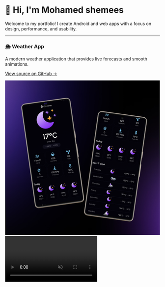 # 👋 Hi, I'm Mohamed shemees
Welcome to my portfolio! I create Android and web apps with a focus on design, performance, and usability.

---

  <div class="project-info">
    <h3>🌦️ Weather App</h3>
    <p>A modern weather application that provides live forecasts and smooth animations.</p>
    <p><a href="https://github.com/mohamedshemees/MyWeatherApp" target="_blank">View source on GitHub →</a></p>
  </div>

  <div class="app-gallery">
    <img src="assets/weather_app.png" alt="Weather App Screenshot" class="app-image">
    <video class="app-gif" autoplay loop muted playsinline>
    <source src="assets/weather_demo.webm" type="video/webm">
    Your browser does not support the video tag.
    </video>
  </div>

<link rel="stylesheet" href="assets/css/style.css">
